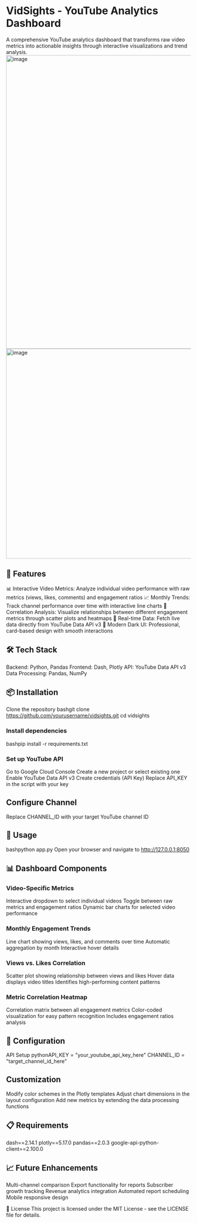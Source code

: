 # VidSights - YouTube Analytics Dashboard
A comprehensive YouTube analytics dashboard that transforms raw video metrics into actionable insights through interactive visualizations and trend analysis.
<img width="1881" height="800" alt="image" src="https://github.com/user-attachments/assets/136f46de-75d8-49e8-9694-916e4cb9b592" />
<img width="1884" height="572" alt="image" src="https://github.com/user-attachments/assets/3cac67f3-4e49-43f8-8db4-83a923292039" />

## 🚀 Features
📊 Interactive Video Metrics: Analyze individual video performance with raw metrics (views, likes, comments) and engagement ratios
📈 Monthly Trends: Track channel performance over time with interactive line charts
💙 Correlation Analysis: Visualize relationships between different engagement metrics through scatter plots and heatmaps
🎯 Real-time Data: Fetch live data directly from YouTube Data API v3
🌙 Modern Dark UI: Professional, card-based design with smooth interactions

## 🛠️ Tech Stack
Backend: Python, Pandas
Frontend: Dash, Plotly
API: YouTube Data API v3
Data Processing: Pandas, NumPy

## 📦 Installation
Clone the repository
bashgit clone https://github.com/yourusername/vidsights.git
cd vidsights

### Install dependencies
bashpip install -r requirements.txt

### Set up YouTube API
Go to Google Cloud Console
Create a new project or select existing one
Enable YouTube Data API v3
Create credentials (API Key)
Replace API_KEY in the script with your key


## Configure Channel
Replace CHANNEL_ID with your target YouTube channel ID

## 🚀 Usage
bashpython app.py
Open your browser and navigate to http://127.0.0.1:8050

## 📊 Dashboard Components

### Video-Specific Metrics
Interactive dropdown to select individual videos
Toggle between raw metrics and engagement ratios
Dynamic bar charts for selected video performance

### Monthly Engagement Trends
Line chart showing views, likes, and comments over time
Automatic aggregation by month
Interactive hover details

### Views vs. Likes Correlation
Scatter plot showing relationship between views and likes
Hover data displays video titles
Identifies high-performing content patterns

### Metric Correlation Heatmap
Correlation matrix between all engagement metrics
Color-coded visualization for easy pattern recognition
Includes engagement ratios analysis

## 🔧 Configuration
API Setup
pythonAPI_KEY = "your_youtube_api_key_here"
CHANNEL_ID = "target_channel_id_here"

## Customization
Modify color schemes in the Plotly templates
Adjust chart dimensions in the layout configuration
Add new metrics by extending the data processing functions

## 📋 Requirements
dash==2.14.1
plotly==5.17.0
pandas==2.0.3
google-api-python-client==2.100.0

## 📈 Future Enhancements
 Multi-channel comparison
 Export functionality for reports
 Subscriber growth tracking
 Revenue analytics integration
 Automated report scheduling
 Mobile responsive design

📄 License
This project is licensed under the MIT License - see the LICENSE file for details.
